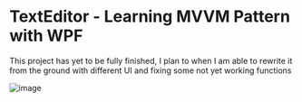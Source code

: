 # TextEditor - Learning MVVM Pattern with WPF

This project has yet to be fully finished, I plan to when I am able to rewrite it from the ground with different UI and fixing some not yet working functions


![image](https://user-images.githubusercontent.com/49447848/168480113-860c6cf4-ea3f-4a59-b2e2-2e382d97c7aa.png)
